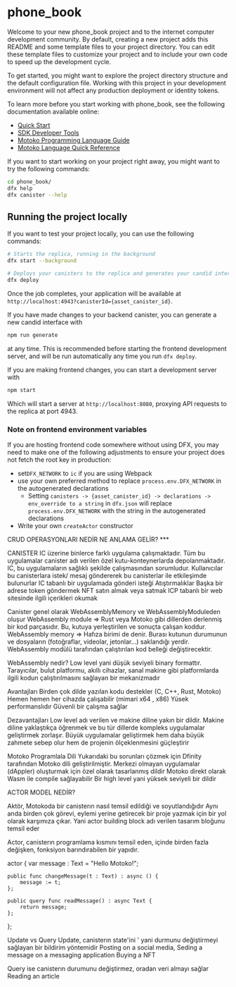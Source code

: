 # phone_book

Welcome to your new phone_book project and to the internet computer development community. By default, creating a new project adds this README and some template files to your project directory. You can edit these template files to customize your project and to include your own code to speed up the development cycle.

To get started, you might want to explore the project directory structure and the default configuration file. Working with this project in your development environment will not affect any production deployment or identity tokens.

To learn more before you start working with phone_book, see the following documentation available online:

- [Quick Start](https://internetcomputer.org/docs/current/developer-docs/setup/deploy-locally)
- [SDK Developer Tools](https://internetcomputer.org/docs/current/developer-docs/setup/install)
- [Motoko Programming Language Guide](https://internetcomputer.org/docs/current/motoko/main/motoko)
- [Motoko Language Quick Reference](https://internetcomputer.org/docs/current/motoko/main/language-manual)

If you want to start working on your project right away, you might want to try the following commands:

```bash
cd phone_book/
dfx help
dfx canister --help
```

## Running the project locally

If you want to test your project locally, you can use the following commands:

```bash
# Starts the replica, running in the background
dfx start --background

# Deploys your canisters to the replica and generates your candid interface
dfx deploy
```

Once the job completes, your application will be available at `http://localhost:4943?canisterId={asset_canister_id}`.

If you have made changes to your backend canister, you can generate a new candid interface with

```bash
npm run generate
```

at any time. This is recommended before starting the frontend development server, and will be run automatically any time you run `dfx deploy`.

If you are making frontend changes, you can start a development server with

```bash
npm start
```

Which will start a server at `http://localhost:8080`, proxying API requests to the replica at port 4943.

### Note on frontend environment variables

If you are hosting frontend code somewhere without using DFX, you may need to make one of the following adjustments to ensure your project does not fetch the root key in production:

- set`DFX_NETWORK` to `ic` if you are using Webpack
- use your own preferred method to replace `process.env.DFX_NETWORK` in the autogenerated declarations
  - Setting `canisters -> {asset_canister_id} -> declarations -> env_override to a string` in `dfx.json` will replace `process.env.DFX_NETWORK` with the string in the autogenerated declarations
- Write your own `createActor` constructor

CRUD OPERASYONLARI NEDİR NE ANLAMA GELİR? ***

CANISTER
IC üzerine binlerce farklı uygulama çalışmaktadır. Tüm bu uygulamalar canister adı verilen özel kutu-konteynerlarda depolanmaktadır. IC, bu uygulamaların sağlıklı şekilde çalışmasından sorumludur.
Kullanıcılar bu canisterlara istek/ mesaj göndererek bu canisterlar ile etkileşimde bulunurlar
IC tabanlı bir uygulamada gönderi isteği Atıştırmalıklar
Başka bir adrese token göndermek
NFT satın almak veya satmak
ICP tabanlı bir web sitesinde ilgili içerikleri okumak 

Canister genel olarak WebAssemblyMemory ve WebAssemblyModuleden oluşur
WebAssembly module => Rust veya Motoko gibi dillerden derlenmiş bir kod parçasıdır. Bu, kutuya yerleştirilen ve sonuçta çalışan koddur.
 WebAssembly memory => Hafıza birimi de denir. Burası kutunun durumunun ve dosyaların (fotoğraflar, videolar, jetonlar...) saklandığı yerdir. WebAssembly modülü tarafından çalıştırılan kod belleği değiştirecektir.


WebAssembly nedir?
Low level yani düşük seviyeli binary formattır. 
Tarayıcılar, bulut platformu, akıllı cihazlar, sanal makine gibi platformlarda ilgili kodun çalıştırılmasını sağlayan bir mekanizmadır

Avantajları
Birden çok dilde yazılan kodu destekler (C, C++, Rust, Motoko)
Hemen hemen her cihazda çalışabilir (mimari x64 , x86)
Yüsek performanslıdır
Güvenli bir çalışma sağlar

Dezavantajları
Low level adı verilen ve makine diline yakın bir dildir. Makine diline yaklaştıkça öğrenmek ve bu tür dillerde kompleks uygulamalar geliştirmek
zorlaşır. Büyük uygulamalar geliştirmek hem daha büyük zahmete sebep olur hem de projenin ölçeklenmesini güçleştirir


Motoko Programlala Dili
Yukarıdaki bu sorunları çözmek için Dfinity tarafından Motoko dili geliştirilmiştir.
Merkezi olmayan uygulamalar (dAppler) oluşturmak için özel olarak tasarlanmış dildir
Motoko direkt olarak Wasm ile compile sağlayabilir
Bir high level yani yüksek seviyeli bir dildir



ACTOR MODEL NEDİR?

Aktör, Motokoda bir canisterın nasıl temsil edildiği ve soyutlandığıdır
Aynı anda birden çok görevi, eylemi yerine getirecek bir proje yazmak için bir yol olarak karşımıza çıkar.
Yani actor building block adı verilen tasarım bloğunu temsil eder

Actor, canisterın programlama kısmını temsil eden, içinde birden fazla değişken, fonksiyon barındırabilen bir yapıdır.

actor {
    var message : Text = "Hello Motoko!";

    public func changeMessage(t : Text) : async () {
        message := t;
    };

    public query func readMessage() : async Text {
        return message;
    };
};

Update vs Query
Update, canisterın state'ini ' yani durmunu değiştirmeyi sağlayan bir bildirim yöntemidir
Posting on a social media,
Seding a message on a messaging application
Buying a NFT

Query ise canisterın durumunu değiştirmez, oradan veri almayı sağlar
Reading an article
















